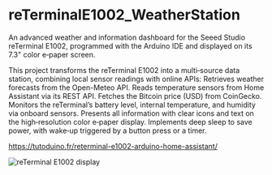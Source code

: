 # reTerminalE1002_WeatherStation
An advanced weather and information dashboard for the Seeed Studio reTerminal E1002, programmed with the Arduino IDE and displayed on its 7.3" color e‑paper screen.

This project transforms the reTerminal E1002 into a multi‑source data station, combining local sensor readings with online APIs:
    Retrieves weather forecasts from the Open-Meteo API.
    Reads temperature sensors from Home Assistant via its REST API.
    Fetches the Bitcoin price (USD) from CoinGecko.
    Monitors the reTerminal’s battery level, internal temperature, and humidity via onboard sensors.
    Presents all information with clear icons and text on the high‑resolution color e‑paper display.
    Implements deep sleep to save power, with wake‑up triggered by a button press or a timer.
 
https://tutoduino.fr/reterminal-e1002-arduino-home-assistant/

![reTerminal E1002 display](https://tutoduino.fr/ookoorsa/2025/10/reTerminal-Arduino-EN.jpg)
